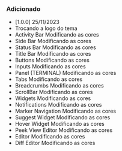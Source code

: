 ### Adicionado
- [1.0.0] 25/11/2023
- Trocando a logo do tema
- Activity Bar Modificando as cores
- Side Bar Modificando as cores
- Status Bar Modificando as cores
- Title Bar Modificando as cores
- Buttons Modificando as cores
- Inputs Modificando as cores
- Panel (TERMINAL) Modificando as cores
- Tabs Modificando as cores
- Breadcrumbs Modificando as cores
- ScrollBar Modificando as cores
- Widgets Modificando as cores
- Notifications Modificando as cores
- Marker Navigation Modificando as cores
- Suggest Widget Modificando as cores
- Hover Widget Modificando as cores
- Peek View Editor Modificando as cores
- Editor Modificando as cores
- Diff Editor Modificando as cores

